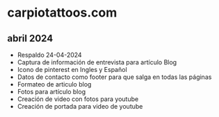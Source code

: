 # carpiotattoos.com

## abril 2024

* Respaldo 24-04-2024
* Captura de información de entrevista para artículo Blog
* Icono de pinterest en Ingles y Español
* Datos de contacto como footer para que salga en todas las páginas
* Formateo de articulo blog
* Fotos para artículo blog
* Creación de video con fotos para youtube
* Creación de portada para video de youtube

